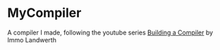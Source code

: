 # MyCompiler

A compiler I made, following the youtube series [Building a Compiler](https://www.youtube.com/playlist?list=PLRAdsfhKI4OWNOSfS7EUu5GRAVmze1t2y) by Immo Landwerth
